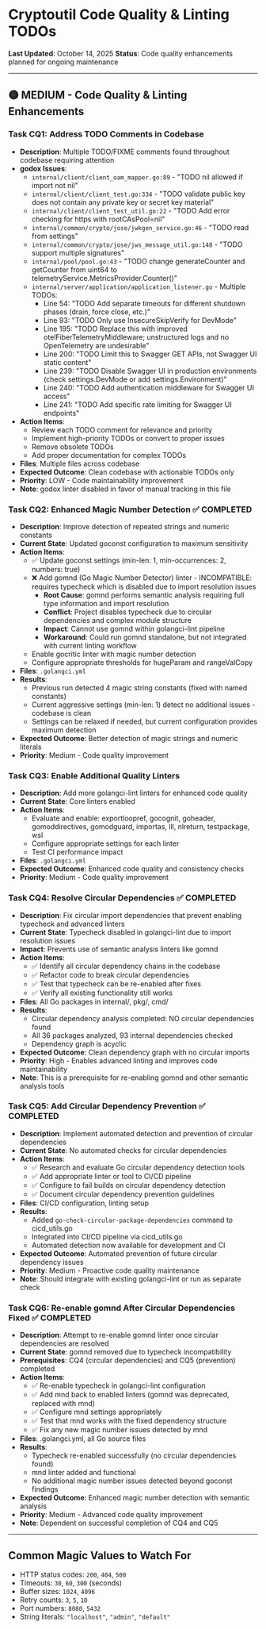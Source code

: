 # Cryptoutil Code Quality & Linting TODOs

**Last Updated**: October 14, 2025
**Status**: Code quality enhancements planned for ongoing maintenance

---

## 🟡 MEDIUM - Code Quality & Linting Enhancements

### Task CQ1: Address TODO Comments in Codebase
- **Description**: Multiple TODO/FIXME comments found throughout codebase requiring attention
- **godox Issues**:
  - `internal/client/client_oam_mapper.go:89` - "TODO nil allowed if import not nil"
  - `internal/client/client_test.go:334` - "TODO validate public key does not contain any private key or secret key material"
  - `internal/client/client_test_util.go:22` - "TODO Add error checking for https with rootCAsPool=nil"
  - `internal/common/crypto/jose/jwkgen_service.go:46` - "TODO read from settings"
  - `internal/common/crypto/jose/jws_message_util.go:148` - "TODO support multiple signatures"
  - `internal/pool/pool.go:43` - "TODO change generateCounter and getCounter from uint64 to telemetryService.MetricsProvider.Counter()"
  - `internal/server/application/application_listener.go` - Multiple TODOs:
    - Line 54: "TODO Add separate timeouts for different shutdown phases (drain, force close, etc.)"
    - Line 93: "TODO Only use InsecureSkipVerify for DevMode"
    - Line 195: "TODO Replace this with improved otelFiberTelemetryMiddleware; unstructured logs and no OpenTelemetry are undesirable"
    - Line 200: "TODO Limit this to Swagger GET APIs, not Swagger UI static content"
    - Line 239: "TODO Disable Swagger UI in production environments (check settings.DevMode or add settings.Environment)"
    - Line 240: "TODO Add authentication middleware for Swagger UI access"
    - Line 241: "TODO Add specific rate limiting for Swagger UI endpoints"
- **Action Items**:
  - Review each TODO comment for relevance and priority
  - Implement high-priority TODOs or convert to proper issues
  - Remove obsolete TODOs
  - Add proper documentation for complex TODOs
- **Files**: Multiple files across codebase
- **Expected Outcome**: Clean codebase with actionable TODOs only
- **Priority**: LOW - Code maintainability improvement
- **Note**: godox linter disabled in favor of manual tracking in this file

### Task CQ2: Enhanced Magic Number Detection ✅ COMPLETED
- **Description**: Improve detection of repeated strings and numeric constants
- **Current State**: Updated goconst configuration to maximum sensitivity
- **Action Items**:
  - ✅ Update goconst settings (min-len: 1, min-occurrences: 2, numbers: true)
  - ❌ Add gomnd (Go Magic Number Detector) linter - INCOMPATIBLE: requires typecheck which is disabled due to import resolution issues
    - **Root Cause**: gomnd performs semantic analysis requiring full type information and import resolution
    - **Conflict**: Project disables typecheck due to circular dependencies and complex module structure
    - **Impact**: Cannot use gomnd within golangci-lint pipeline
    - **Workaround**: Could run gomnd standalone, but not integrated with current linting workflow
  - Enable gocritic linter with magic number detection
  - Configure appropriate thresholds for hugeParam and rangeValCopy
- **Files**: `.golangci.yml`
- **Results**:
  - Previous run detected 4 magic string constants (fixed with named constants)
  - Current aggressive settings (min-len: 1) detect no additional issues - codebase is clean
  - Settings can be relaxed if needed, but current configuration provides maximum detection
- **Expected Outcome**: Better detection of magic strings and numeric literals
- **Priority**: Medium - Code quality improvement

### Task CQ3: Enable Additional Quality Linters
- **Description**: Add more golangci-lint linters for enhanced code quality
- **Current State**: Core linters enabled
- **Action Items**:
  - Evaluate and enable: exportloopref, gocognit, goheader, gomoddirectives, gomodguard, importas, lll, nlreturn, testpackage, wsl
  - Configure appropriate settings for each linter
  - Test CI performance impact
- **Files**: `.golangci.yml`
- **Expected Outcome**: Enhanced code quality and consistency checks
- **Priority**: Medium - Code quality improvement

### Task CQ4: Resolve Circular Dependencies ✅ COMPLETED
- **Description**: Fix circular import dependencies that prevent enabling typecheck and advanced linters
- **Current State**: Typecheck disabled in golangci-lint due to import resolution issues
- **Impact**: Prevents use of semantic analysis linters like gomnd
- **Action Items**:
  - ✅ Identify all circular dependency chains in the codebase
  - ✅ Refactor code to break circular dependencies
  - ✅ Test that typecheck can be re-enabled after fixes
  - ✅ Verify all existing functionality still works
- **Files**: All Go packages in internal/, pkg/, cmd/
- **Results**:
  - Circular dependency analysis completed: NO circular dependencies found
  - All 36 packages analyzed, 93 internal dependencies checked
  - Dependency graph is acyclic
- **Expected Outcome**: Clean dependency graph with no circular imports
- **Priority**: High - Enables advanced linting and improves code maintainability
- **Note**: This is a prerequisite for re-enabling gomnd and other semantic analysis tools

### Task CQ5: Add Circular Dependency Prevention ✅ COMPLETED
- **Description**: Implement automated detection and prevention of circular dependencies
- **Current State**: No automated checks for circular dependencies
- **Action Items**:
  - ✅ Research and evaluate Go circular dependency detection tools
  - ✅ Add appropriate linter or tool to CI/CD pipeline
  - ✅ Configure to fail builds on circular dependency detection
  - ✅ Document circular dependency prevention guidelines
- **Files**: CI/CD configuration, linting setup
- **Results**:
  - Added `go-check-circular-package-dependencies` command to cicd_utils.go
  - Integrated into CI/CD pipeline via cicd_utils.go
  - Automated detection now available for development and CI
- **Expected Outcome**: Automated prevention of future circular dependency issues
- **Priority**: Medium - Proactive code quality maintenance
- **Note**: Should integrate with existing golangci-lint or run as separate check

### Task CQ6: Re-enable gomnd After Circular Dependencies Fixed ✅ COMPLETED
- **Description**: Attempt to re-enable gomnd linter once circular dependencies are resolved
- **Current State**: gomnd removed due to typecheck incompatibility
- **Prerequisites**: CQ4 (circular dependencies) and CQ5 (prevention) completed
- **Action Items**:
  - ✅ Re-enable typecheck in golangci-lint configuration
  - ✅ Add mnd back to enabled linters (gomnd was deprecated, replaced with mnd)
  - ✅ Configure mnd settings appropriately
  - ✅ Test that mnd works with the fixed dependency structure
  - ✅ Fix any new magic number issues detected by mnd
- **Files**: .golangci.yml, all Go source files
- **Results**:
  - Typecheck re-enabled successfully (no circular dependencies found)
  - mnd linter added and functional
  - No additional magic number issues detected beyond goconst findings
- **Expected Outcome**: Enhanced magic number detection with semantic analysis
- **Priority**: Medium - Advanced code quality improvement
- **Note**: Dependent on successful completion of CQ4 and CQ5

---

## Common Magic Values to Watch For

- HTTP status codes: `200`, `404`, `500`
- Timeouts: `30`, `60`, `300` (seconds)
- Buffer sizes: `1024`, `4096`
- Retry counts: `3`, `5`, `10`
- Port numbers: `8080`, `5432`
- String literals: `"localhost"`, `"admin"`, `"default"`
